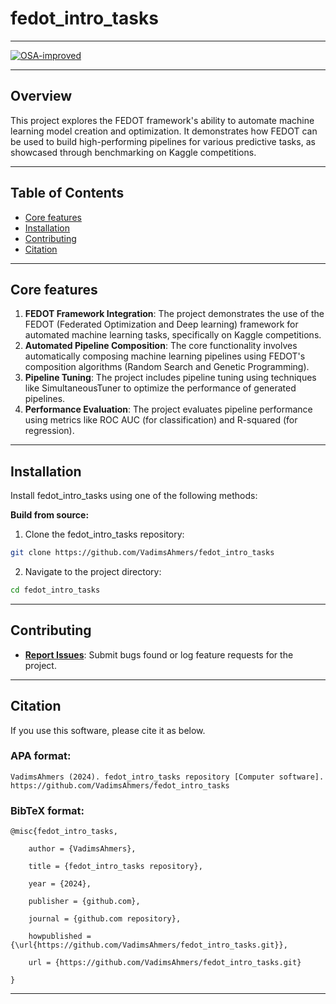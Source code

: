 # fedot_intro_tasks

---

[![OSA-improved](https://img.shields.io/badge/improved%20by-OSA-yellow)](https://github.com/aimclub/OSA)

---

## Overview

This project explores the FEDOT framework's ability to automate machine learning model creation and optimization. It demonstrates how FEDOT can be used to build high-performing pipelines for various predictive tasks, as showcased through benchmarking on Kaggle competitions.

---

## Table of Contents

- [Core features](#core-features)
- [Installation](#installation)
- [Contributing](#contributing)
- [Citation](#citation)

---
## Core features

1. **FEDOT Framework Integration**: The project demonstrates the use of the FEDOT (Federated Optimization and Deep learning) framework for automated machine learning tasks, specifically on Kaggle competitions.
2. **Automated Pipeline Composition**: The core functionality involves automatically composing machine learning pipelines using FEDOT's composition algorithms (Random Search and Genetic Programming).
3. **Pipeline Tuning**: The project includes pipeline tuning using techniques like SimultaneousTuner to optimize the performance of generated pipelines.
4. **Performance Evaluation**: The project evaluates pipeline performance using metrics like ROC AUC (for classification) and R-squared (for regression).

---

## Installation

Install fedot_intro_tasks using one of the following methods:

**Build from source:**

1. Clone the fedot_intro_tasks repository:
```sh
git clone https://github.com/VadimsAhmers/fedot_intro_tasks
```

2. Navigate to the project directory:
```sh
cd fedot_intro_tasks
```

---

## Contributing

- **[Report Issues](https://github.com/VadimsAhmers/fedot_intro_tasks/issues)**: Submit bugs found or log feature requests for the project.

---

## Citation

If you use this software, please cite it as below.

### APA format:

    VadimsAhmers (2024). fedot_intro_tasks repository [Computer software]. https://github.com/VadimsAhmers/fedot_intro_tasks

### BibTeX format:

    @misc{fedot_intro_tasks,

        author = {VadimsAhmers},

        title = {fedot_intro_tasks repository},

        year = {2024},

        publisher = {github.com},

        journal = {github.com repository},

        howpublished = {\url{https://github.com/VadimsAhmers/fedot_intro_tasks.git}},

        url = {https://github.com/VadimsAhmers/fedot_intro_tasks.git}

    }

---
